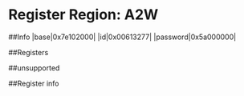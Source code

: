 # Register Region: A2W


##Info
|base|0x7e102000|
|id|0x00613277|
|password|0x5a000000|

##Registers


##unsupported


##Register info

